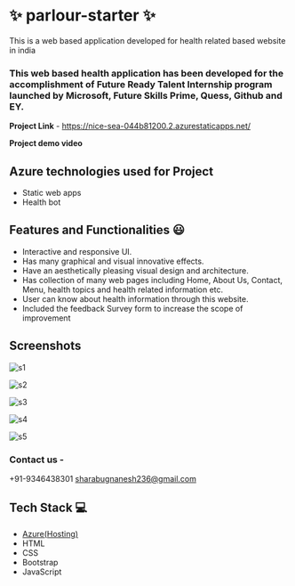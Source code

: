 # ✨ parlour-starter ✨

This is a web based application developed for health related based website in india

### This web based health application has been developed for the accomplishment of Future Ready Talent Internship program launched by Microsoft, Future Skills Prime, Quess, Github and EY.


**Project Link** - https://nice-sea-044b81200.2.azurestaticapps.net/

**Project demo video**

## Azure technologies used for Project

- Static web apps
- Health bot

## Features and Functionalities 😃

- Interactive and responsive UI.
- Has many graphical and visual innovative effects.
- Have an aesthetically pleasing visual design and architecture.
- Has collection of many web pages including Home, About Us, Contact, Menu, health topics and health related information etc.
- User can know about health information through this website.
- Included the feedback Survey form to increase the scope of improvement 

## Screenshots

   ![s1](https://user-images.githubusercontent.com/104452299/201402790-d4419159-5cca-470e-aee9-eb6b49c2e30e.png)
  
  
   ![s2](https://user-images.githubusercontent.com/104452299/201404022-825cabf2-7869-4ef5-ad1b-a5e2da0b0928.png)
   
   
   ![s3](https://user-images.githubusercontent.com/104452299/201404342-787d00fa-7c58-4700-aff1-4628d4a91f81.png)
   
   
   ![s4](https://user-images.githubusercontent.com/104452299/201404354-27340ccd-40ef-4f71-94b8-8d6c395ab38d.png)

   
   ![s5](https://user-images.githubusercontent.com/104452299/201404494-3e56fdd0-dfe2-4643-809e-923637a8d564.png)


### Contact us -
+91-9346438301
sharabugnanesh236@gmail.com



## Tech Stack 💻

- [Azure(Hosting)](https://azure.microsoft.com/en-in/features/azure-portal/)
- HTML
- CSS
- Bootstrap
- JavaScript
